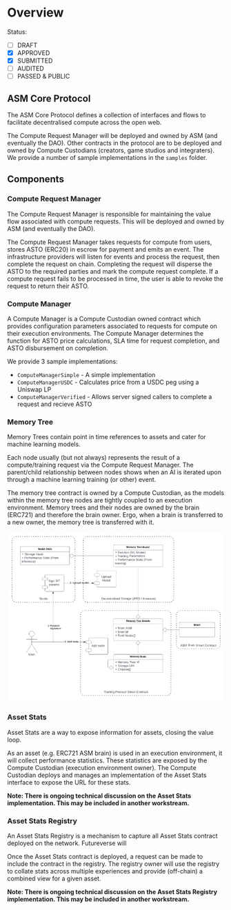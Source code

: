 # Overview

Status:

- [ ] DRAFT
- [x] APPROVED
- [x] SUBMITTED
- [ ] AUDITED
- [ ] PASSED & PUBLIC

## ASM Core Protocol

The ASM Core Protocol defines a collection of interfaces and flows to facilitate decentralised compute across the open web.

The Compute Request Manager will be deployed and owned by ASM (and eventually the DAO).
Other contracts in the protocol are to be deployed and owned by Compute Custodians (creators, game studios and integraters).
We provide a number of sample implementations in the `samples` folder.

## Components

### Compute Request Manager

The Compute Request Manager is responsible for maintaining the value flow associated with compute requests.
This will be deployed and owned by ASM (and eventually the DAO).

The Compute Request Manager takes requests for compute from users, stores ASTO (ERC20) in escrow for payment and emits an event.
The infrastructure providers will listen for events and process the request, then complete the request on chain.
Completing the request will disperse the ASTO to the required parties and mark the compute request complete.
If a compute request fails to be processed in time, the user is able to revoke the request to return their ASTO.

### Compute Manager

A Compute Manager is a Compute Custodian owned contract which provides configuration parameters associated to requests for compute on their execution environments.
The Compute Manager determines the function for ASTO price calculations, SLA time for request completion, and ASTO disbursement on completion.

We provide 3 sample implementations:

- `ComputeManagerSimple` - A simple implementation
- `ComputeManagerUSDC` - Calculates price from a USDC peg using a Uniswap LP
- `ComputeManagerVerified` - Allows server signed callers to complete a request and recieve ASTO

### Memory Tree

Memory Trees contain point in time references to assets and cater for machine learning models.

Each node usually (but not always) represents the result of a compute/training request via the Compute Request Manager.
The parent/child relationship between nodes shows when an AI is iterated upon through a machine learning training (or other) event.

The memory tree contract is owned by a Compute Custodian, as the models within the memory tree nodes are tightly coupled to an execution environment.
Memory trees and their nodes are owned by the brain (ERC721) and therefore the brain owner.
Ergo, when a brain is transferred to a new owner, the memory tree is transferred with it.

![Memory Tree architecture](assets/mt_arch.png)

### Asset Stats

Asset Stats are a way to expose information for assets, closing the value loop.

As an asset (e.g. ERC721 ASM brain) is used in an execution environment, it will collect performance statistics.
These statistics are exposed by the Compute Custodian (execution environment owner).
The Compute Custodian deploys and manages an implementation of the Asset Stats interface to expose the URL for these stats.

**Note: There is ongoing technical discussion on the Asset Stats implementation. This may be included in another workstream.**

### Asset Stats Registry

An Asset Stats Registry is a mechanism to capture all Asset Stats contract deployed on the network.
Futureverse will

Once the Asset Stats contract is deployed, a request can be made to include the contract in the registry.
The registry owner will use the registry to collate stats across multiple experiences and provide (off-chain) a combined view for a given asset.

**Note: There is ongoing technical discussion on the Asset Stats Registry implementation. This may be included in another workstream.**
